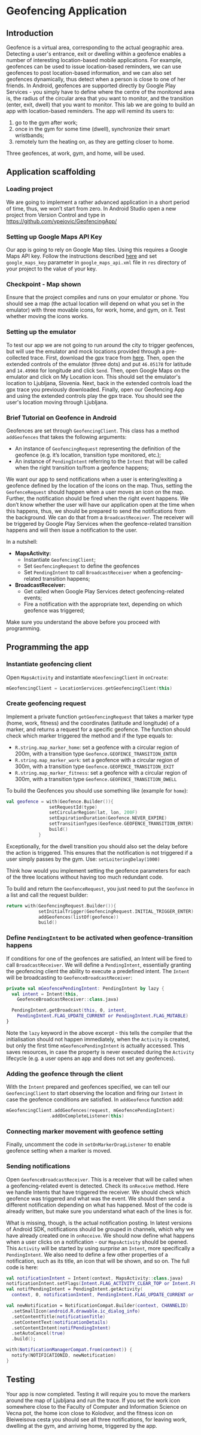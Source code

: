 # Geofencing Application

## Introduction 

Geofence is a virtual area, corresponding to the actual geographic area. Detecting a user's entrance, exit or dwelling within a geofence enables a number of interesting location-based mobile applications. For example, geofences can be used to issue location-based reminders, we can use geofences to post location-based information, and we can also set geofences dynamically, thus detect when a person is close to one of her friends.
In Android, geofences are supported directly by Google Play Services - you simply have to define where the centre of the monitored area is, the radius of the circular area that you want to monitor, and the transition (enter, exit, dwell) that you want to monitor. 
This lab we are going to build an app with location-based reminders. The app will remind its users to:
1. go to the gym after work; 
2. once in the gym for some time (dwell), synchronize their smart wristbands; 
3. remotely turn the heating on, as they are getting closer to home. 

Three geofences, at work, gym, and home, will be used.

## Application scaffolding ##

### Loading project ###
We are going to implement a rather advanced application in a short period of time, thus, we won’t start from zero. In Android Studio open a new project from Version Control and type in https://github.com/vpejovic/GeofencingApp/

### Setting up Google Maps API Key ###
Our app is going to rely on Google Map tiles. Using this requires a Google Maps API key. Follow the instructions described [here](https://developers.google.com/maps/documentation/android-sdk/start) and set `google_maps_key` parameter in `google_maps_api.xml` file in `res` directory of your project to the value of your key.

### Checkpoint - Map shown ###
Ensure that the project compiles and runs on your emulator or phone. You should see a map (the actual location will depend on what you set in the emulator) with three movable icons, for work, home, and gym, on it. Test whether moving the icons works.

### Setting up the emulator ###
To test our app we are not going to run around the city to trigger geofences, but will use the emulator and mock locations provided through a pre-collected trace. First, download the gpx trace from [here](traces/ljubljana.gpx). Then, open the extended controls of the emulator (three dots) and put `46.05178` for latitude and `14.49968` for longitude and click `Send`. Then, open Google Maps on the emulator and click on My Location icon. This should set the emulator's location to Ljubljana, Slovenia. Next, back in the extended controls load the gpx trace you previously downloaded. Finally, open our Geofencing App and using the extended controls play the gpx trace. You should see the user's location moving through Ljubljana. 

### Brief Tutorial on Geofence in Android
Geofences are set through `GeofencingClient`. This class has a method `addGeofences` that takes the following arguments: 
* An instance of `GeofencingRequest` representing the definition of the geofence (e.g. it’s location, transition type monitored, etc.);
* An instance of `PendingIntent` referring to the `Intent` that will be called when the right transition to/from a geofence happens;

We want our app to send notifications when a user is entering/exiting a geofence defined by the location of the icons on the map. Thus, setting the `GeofenceRequest` should happen when a user moves an icon on the map. Further, the notification should be fired when the right event happens. We don’t know whether the user will have our application open at the time when this happens, thus, we should be prepared to send the notifications from the background. We can do that from a `BroadcastReceiver`. The receiver will be triggered by Google Play Services when the geofence-related transition happens and will then issue a notification to the user. 

In a nutshell:
* **MapsActivity:**
    * Instantiate `GeofencingClient`;
    * Set `GeofencingRequest` to define the geofences
    * Set `PendingIntent` to call `BroadcastReceiver` when a geofencing-related transition happens;
* **BroadcastReceiver:**
    * Get called when Google Play Services detect geofencing-related events;
    * Fire a notification with the appropriate text, depending on which geofence was triggered;
 
Make sure you understand the above before you proceed with programming.

## Programming the app ##

### Instantiate geofencing client ###
Open `MapsActivity` and instantiate `mGeofencingClient` in `onCreate`:
```Kotlin
mGeofencingClient = LocationServices.getGeofencingClient(this)
```

### Create geofencing request
Implement a private function `getGeofencingRequest` that takes a marker type (home, work, fitness) and the coordinates (latitude and longitude) of a marker, and returns a request for a specific geofence. The function should check which marker triggered the method and if the type equals to:
* `R.string.map_marker_home`: set a geofence with a circular region of 200m, with a transition type `Geofence.GEOFENCE_TRANSITION_ENTER`
* `R.string.map_marker_work`: set a geofence with a circular region of 300m, with a transition type `Geofence.GEOFENCE_TRANSITION_EXIT`
* `R.string.map_marker_fitness`: set a geofence with a circular region of 300m, with a transition type `Geofence.GEOFENCE_TRANSITION_DWELL`

To build the Geofences you should use something like (example for `home`):
```Kotlin
val geofence = with(Geofence.Builder()){
                setRequestId(type)
                setCircularRegion(lat, lon, 200F)
                setExpirationDuration(Geofence.NEVER_EXPIRE)
                setTransitionTypes(Geofence.GEOFENCE_TRANSITION_ENTER)
                build()
            }
```

Exceptionally, for the dwell transition you should also set the delay before the action is triggered. This ensures that the notification is not triggered if a user simply passes by the gym. Use: `setLoiteringDelay(1000)`

Think how would you implement setting the geofence parameters for each of the three locations without having too much redundant code.

To build and return the `GeofenceRequest`, you just need to put the `Geofence` in a list and call the request builder:

```Kotlin
return with(GeofencingRequest.Builder()){
            setInitialTrigger(GeofencingRequest.INITIAL_TRIGGER_ENTER)
            addGeofences(listOf(geofence))
            build()
```

### Define `PendingIntent` to be activated when geofence-transition happens ###
If conditions for one of the geofences are satisfied, an Intent will be fired to call `BroadcastReceiver`. We will define a `PendingIntent`, essentially granting the geofencing client the ability to execute a predefined intent. The `Intent` will be broadcasting to `GeofenceBroadcastReceiver`:
```Kotlin
private val mGeofencePendingIntent: PendingIntent by lazy {
  val intent = Intent(this,
    GeofenceBroadcastReceiver::class.java)

  PendingIntent.getBroadcast(this, 0, intent,
    PendingIntent.FLAG_UPDATE_CURRENT or PendingIntent.FLAG_MUTABLE)
}
```
Note the `lazy` keyword in the above excerpt - this tells the compiler that the initialisation should not happen immediately, when the `Activity` is created, but only the first time `mGeofencePendingIntent` is actually accessed. This saves resources, in case the property is never executed during the `Activity` lifecycle (e.g. a user opens an app and does not set any geofences). 

### Adding the geofence through the client
With the `Intent` prepared and geofences specified, we can tell our `GeofencingClient` to start observing the location and firing our `Intent` in case the geofence conditions are satisfied. 
In `addGeofence` function add:
```Kotlin
mGeofencingClient.addGeofences(request, mGeofencePendingIntent)
                .addOnCompleteListener(this)
```

### Connecting marker movement with geofence setting
Finally, uncomment the code in `setOnMarkerDragListener` to enable geofence setting when a marker is moved.

### Sending notifications
Open `GeofenceBroadcastReceiver`. This is a receiver that will be called when a geofencing-related event is detected. Check its `onReceive` method. Here we handle Intents that have triggered the receiver. We should check which geofence was triggered and what was the event. We should then send a different notification depending on what has happened. Most of the code is already written, but make sure you understand what each of the lines is for. 

What is missing, though, is the actual notification posting. In latest versions of Android SDK, notifications should be grouped in channels, which why we have already created one in `onReceive`. We should now define what happens when a user clicks on a notification - our `MapsActivity` should be opened. This `Activity` will be started by using *surprise* an `Intent`, more specifically a `PendingIntent`. We also need to define a few other properties of a notification, such as its title, an icon that will be shown, and so on. The full code is here:
```Kotlin
val notificationIntent = Intent(context, MapsActivity::class.java)
notificationIntent.setFlags(Intent.FLAG_ACTIVITY_CLEAR_TOP or Intent.FLAG_ACTIVITY_SINGLE_TOP)
val notifPendingIntent = PendingIntent.getActivity(
  context, 0, notificationIntent, PendingIntent.FLAG_UPDATE_CURRENT or PendingIntent.FLAG_IMMUTABLE)

val newNotification = NotificationCompat.Builder(context, CHANNELID)
  .setSmallIcon(android.R.drawable.ic_dialog_info)
  .setContentTitle(notificationTitle)
  .setContentText(notificationDetails)
  .setContentIntent(notifPendingIntent)
  .setAutoCancel(true)
  .build();

with(NotificationManagerCompat.from(context)) {
  notify(NOTIFICATIONID, newNotification)
}
```

## Testing ##
Your app is now completed. Testing it will require you to move the markers around the map of Ljubljana and run the trace. If you set the work icon somewhere close to the Faculty of Computer and Information Science on Vecna pot, the home icon close to Kolodvor, and the fitness icon on Bleiweisova cesta you should see all three notifications, for leaving work, dwelling at the gym, and arriving home, triggered by the app. 





